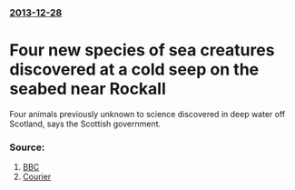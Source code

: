 ### [2013-12-28](/news/2013/12/28/index.md)

# Four new species of sea creatures discovered at a cold seep on the seabed near Rockall 

Four animals previously unknown to science discovered in deep water off Scotland, says the Scottish government.


### Source:

1. [BBC](http://www.bbc.co.uk/news/uk-scotland-highlands-islands-25528522)
2. [Courier](http://www.thecourier.co.uk/news/scotland/new-sea-creatures-discovery-in-atlantic-a-momentous-find-1.170266)
